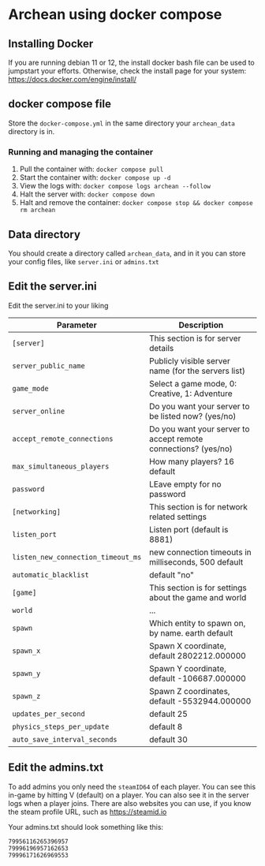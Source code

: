 # Archean using docker compose

## Installing Docker

If you are running debian 11 or 12, the install docker bash file can be used to jumpstart your efforts.  Otherwise, check the install page for your system: https://docs.docker.com/engine/install/

## docker compose file

Store the `docker-compose.yml` in the same directory your `archean_data` directory is in.

### Running and managing the container

1. Pull the container with: `docker compose pull`
1. Start the container with: `docker compose up -d`
1. View the logs with: `docker compose logs archean --follow`
1. Halt the server with: `docker compose down`
1. Halt and remove the container: `docker compose stop && docker compose rm archean`

## Data directory

You should create a directory called `archean_data`, and in it you can store your config files, like `server.ini` or `admins.txt`

## Edit the server.ini

Edit the server.ini to your liking

| Parameter | Description |
|-----------|-------------|
| `[server]` | This section is for server details |
| `server_public_name` | Publicly visible server name (for the servers list) |
| `game_mode` | Select a game mode, 0: Creative, 1: Adventure |
| `server_online` | Do you want your server to be listed now? (yes/no) |
| `accept_remote_connections` | Do you want your server to accept remote connections? (yes/no) |
| `max_simultaneous_players` | How many players? 16 default |
| `password` | LEave empty for no password |
| `[networking]` | This section is for network related settings |
| `listen_port` | Listen port (default is 8881) |
| `listen_new_connection_timeout_ms` | new connection timeouts in milliseconds, 500 default |
| `automatic_blacklist` | default "no" |
| `[game]` | This section is for settings about the game and world |
| `world` | ... |
| `spawn` | Which entity to spawn on, by name.  earth default |
| `spawn_x` | Spawn X coordinate, default 2802212.000000 |
| `spawn_y` | Spawn Y coordinate, default -106687.000000 |
| `spawn_z` | Spawn Z coordinates, default -5532944.000000 |
| `updates_per_second` | default 25 |
| `physics_steps_per_update` | default 8 |
| `auto_save_interval_seconds` | default 30 |

## Edit the admins.txt

To add admins you only need the `steamID64` of each player.  You can see this in-game by hitting V (default) on a player.  You can also see it in the server logs when a player joins.  There are also websites you can use, if you know the steam profile URL, such as https://steamid.io

Your admins.txt should look something like this:

```
79956116265396957
79996196957162653
79996171626969553
```

